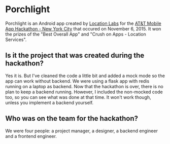 # Porchlight
Porchlight is an Android app created by [Location Labs][1] for the [AT&T Mobile App Hackathon - New York City][2] that occured on November 6, 2015. It won the prizes of the "Best Overall App" and "Crush on Apps - Location Services". 

## Is it the project that was created during the hackathon?
Yes it is. But I've cleaned the code a little bit and added a mock mode so the app can work without backend. We were using a flask app with redis running on a laptop as backend. Now that the hackathon is over, there is no plan to keep a backend running. However, I included the non-mocked code too, so you can see what was done at that time. It won't work though, unless you implement a backend yourself.

## Who was on the team for the hackathon?
We were four people: a project manager, a designer, a backend engineer and a frontend engineer.

[1]: http://locationlabs.com/
[2]: http://www.eventbrite.com/e/att-mobile-app-hackathon-new-york-city-tickets-18849801263
